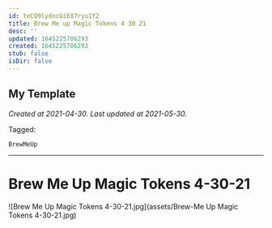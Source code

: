 ```yaml
---
id: teCQ9lydncGiE87ryu1Y2
title: Brew Me up Magic Tokens 4 30 21
desc: ''
updated: 1645225706293
created: 1645225706293
stub: false
isDir: false
---
```

My Template
---

_Created at 2021-04-30._
_Last updated at 2021-05-30._



Tagged: 
```
BrewMeUp
```


---

# Brew Me Up Magic Tokens 4-30-21


![Brew Me Up Magic Tokens 4-30-21.jpg](assets/Brew-Me Up Magic Tokens 4-30-21.jpg)

